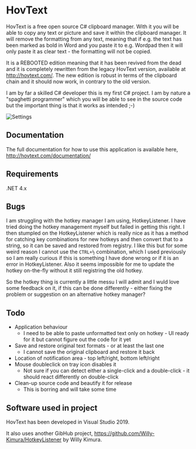 # HovText

HovText is a free open source C# clipboard manager. With it you will be able to copy any text or picture and save it within the clipboard manager. It will remove the formatting from any text, meaning that if e.g. the text has been marked as bold in Word and you paste it to e.g. Wordpad then it will only paste it as clear text - the formatting will not be copied.

It is a REBOOTED edition meaning that it has been revived from the dead and it is completely rewritten from the legacy HovText version, available at http://hovtext.com/. The new edition is robust in terms of the clipboard chain and it should now work, in contrary to the old version.

I am by far a skilled C# developer this is my first C# project. I am by nature a "spaghetti programmer" which you will be able to see in the source code but the important thing is that it works as intended ;-)

![Settings](https://hovtext.com/documentation/General.jpg)

## Documentation

The full documentation for how to use this application is available here, http://hovtext.com/documentation/

## Requirements

.NET 4.x

## Bugs

I am struggling with the hotkey manager I am using, HotkeyListener. I have tried doing the hotkey management myself but failed in getting this right. I then stumpled on the HotkeyListener which is really nice as it has a method for catching key combinations for new hotkeys and then convert that to a string, so it can be saved and restored from registry. I like this but for some weird reason I cannot use the `CTRL+½` combination, which I used previously so I am really curious if this is something I have done wrong or if it is an error in HotkeyListener. Also it seems impossible for me to update the hotkey on-the-fly without it still registring the old hotkey.

So the hotkey thing is currently a little messu I will admit and I wuld love some feedback on it, if this can be done differently - either fixing the problem or suggestion on an alternative hotkey manager?

## Todo

* Application behaviour
  * I need to be able to paste unformatted text only on hotkey - UI ready for it but cannot figure out the code for it yet
* Save and restore original text formats - or at least the last one
  * I cannot save the original clipboard and restore it back
* Location of notification area - top left/right, bottom left/right
* Mouse doubleclick on tray icon disables it
  * Not sure if you can detect either a single-click and a double-click - it should react differently on double-click
* Clean-up source code and beautify it for release
  * This is borring and will take some time

## Software used in project

HovText has been developed in Visual Studio 2019.

It also uses another GibHub project, https://github.com/Willy-Kimura/HotkeyListener by Willy Kimura.
